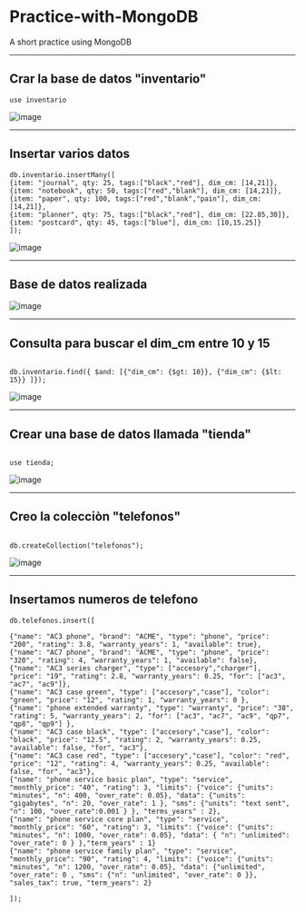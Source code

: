 # Practice-with-MongoDB
A short practice using MongoDB

***

## Crar la base de datos "inventario"

~~~
use inventario
~~~

![image](https://github.com/Tebancedoo/Practice-with-MongoDB/assets/115185706/76bea586-22b5-489b-9ae4-4c3ff0f98993)

*** 

## Insertar varios datos

~~~
db.inventario.insertMany([
{item: "journal", qty: 25, tags:["black","red"], dim_cm: [14,21]},
{item: "notebook", qty: 50, tags:["red","blank"], dim_cm: [14,21]},
{item: "paper", qty: 100, tags:["red","blank","pain"], dim_cm: [14,21]},
{item: "planner", qty: 75, tags:["black","red"], dim_cm: [22.85,30]},
{item: "postcard", qty: 45, tags:["blue"], dim_cm: [10,15.25]}
]);
~~~

![image](https://github.com/Tebancedoo/Practice-with-MongoDB/assets/115185706/5081fad0-4033-417e-a6cb-2937d13d8f23)

***

## Base de datos realizada

![image](https://github.com/Tebancedoo/Practice-with-MongoDB/assets/115185706/5bf03b63-bc95-4a4b-b314-bd27924cd0a1)

***

## Consulta para buscar el dim_cm entre 10 y 15

~~~

db.inventario.find({ $and: [{"dim_cm": {$gt: 10}}, {"dim_cm": {$lt: 15}} ]});

~~~

![image](https://github.com/Tebancedoo/Practice-with-MongoDB/assets/115185706/2c24a8c8-c399-44d7-99f7-fefd10b31181)

***

## Crear una base de datos llamada "tienda"

~~~

use tienda;

~~~

![image](https://github.com/Tebancedoo/Practice-with-MongoDB/assets/115185706/9691645c-9248-4a5d-a394-70da2db935f5)

***

## Creo la colecciòn "telefonos"

~~~

db.createCollection("telefonos");

~~~

![image](https://github.com/Tebancedoo/Practice-with-MongoDB/assets/115185706/c2bb2c78-9a0e-4d5f-87c0-d25851d8e1f9)


***

## Insertamos numeros de telefono

~~~
db.telefonos.insert([

{"name": "AC3 phone", "brand": "ACME", "type": "phone", "price": "200", "rating": 3.8, "warranty_years": 1, "available": true},
{"name": "AC7 phone", "brand": "ACME", "type": "phone", "price": "320", "rating": 4, "warranty_years": 1, "available": false},
{"name": "AC3 series charger", "type": ["accesory","charger"], "price": "19", "rating": 2.8, "warranty_years": 0.25, "for": ["ac3", "ac7", "ac9"]},
{"name": "AC3 case green", "type": ["accesory","case"], "color": "green", "price": "12", "rating": 1, "warranty_years": 0 },
{"name": "phone extended warranty", "type": "warranty", "price": "38", "rating": 5, "warranty_years": 2, "for": ["ac3", "ac7", "ac9", "qp7", "qp8", "qp9"] },
{"name": "AC3 case black", "type": ["accesory","case"], "color": "black", "price": "12.5", "rating": 2, "warranty_years": 0.25, "available": false, "for", "ac3"},
{"name": "AC3 case red", "type": ["accesory","case"], "color": "red", "price": "12", "rating": 4, "warranty_years": 0.25, "available": false, "for", "ac3"},
{"name": "phone service basic plan", "type": "service", "monthly_price": "40", "rating": 3, "limits": {"voice": {"units": "minutes", "n": 400, "over_rate": 0.05}, "data": {"units": "gigabytes", "n": 20, "over_rate": 1 }, "sms": {"units": "text sent", "n": 100, "over_rate":0.001 } }, "terms_years" : 2},
{"name": "phone service core plan", "type": "service", "monthly_price": "60", "rating": 3, "limits": {"voice": {"units": "minutes", "n": 1000, "over_rate": 0.05}, "data": { "n": "unlimited": "over_rate": 0 } },"term_years" : 1}
{"name": "phone service family plan", "type": "service", "monthly_price": "90", "rating": 4, "limits": {"voice": {"units": "minutes", "n": 1200, "over_rate": 0.05}, "data": {"unlimited", "over_rate": 0 , "sms": {"n": "unlimited", "over_rate": 0 }}, "sales_tax": true, "term_years": 2}

]);
~~~
